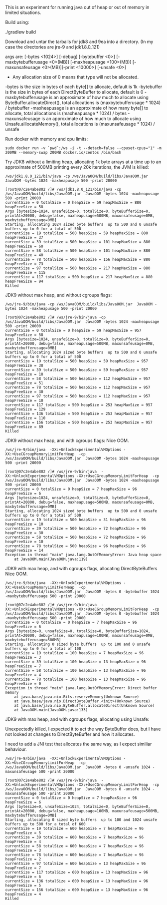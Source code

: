 This is an experiment for running java out of heap or out of memory in limited situations.

Build using:

./gradlew build

Download and untar the tarballs for jdk8 and 9ea into a directory.
(In my case the directories are jre-9 and jdk1.8.0_121)



args are:
[-bytes <1024>] [-debug] [-bytebuffer <0>]  [-maxbytebufferusage <0>(MB)] [-maxheapusage <100>(MB)] [-maxunsafeusage <0>(MB)][-print <10000>] [-unsafe <0>]

* Any allocation size of 0 means that type will not be allocated.

-bytes is the size in bytes of each byte[] to allocate, default is 1k
-bytebuffer is the size in bytes of each DirectByteBuffer to allocate, default is 0
-maxbytebufferusage is an approximate of how much to allocate using ByteBuffer.allocateDirect(), total allocations is (maxbytebufferusage * 1024) / bytebuffer
-maxheapusage is an approximate of how many byte[] to allocate, total allocations is (maxheapusage * 1024) / bytes
-maxunsafeusage is an approximate of how much to allocate using Unsafe.alllocateMemory(), total allocations is (maxunsafeusage * 1024) / unsafe



Run docker with memory and cpu limits:

```
sudo docker run -v `pwd`:/ws -i -t --detach=false --cpuset-cpus="1" -m 200MB --memory-swap 200MB docker.io/centos /bin/bash
```

Try JDK8 without a limiting heap, allocating 1k byte arrays at a time up to an approximate of 500MB printing every 20k iterations, the JVM is killed:

```
/ws/jdk1.8.0_121/bin/java -cp /ws/JavaOOM/build/libs/JavaOOM.jar  JavaOOM -bytes 1024 -maxheapusage 500 -print 20000

[root@07c2e4abe802 /]# /ws/jdk1.8.0_121/bin/java -cp /ws/JavaOOM/build/libs/JavaOOM.jar  JavaOOM -bytes 1024 -maxheapusage 500 -print 20000
currentSize = 0 totalSize = 0 heapSize = 59 heapMaxSize = 880 heapFreeSize = 58
Args [bytesize=1024, unsafeSize=0, totalSize=0, byteBufferSize=0, printAt=20000, debug=false, maxheapusage=500MB, maxunsafeusage=0MB, maxbytebufferusage=0MB]
Starting, allocating 1024 sized byte buffers  up to 500 and 0 unsafe buffers up to 0 for a total of 500
currentSize = 19 totalSize = 500 heapSize = 59 heapMaxSize = 880 heapFreeSize = 37
currentSize = 39 totalSize = 500 heapSize = 101 heapMaxSize = 880 heapFreeSize = 60
currentSize = 58 totalSize = 500 heapSize = 101 heapMaxSize = 880 heapFreeSize = 40
currentSize = 78 totalSize = 500 heapSize = 156 heapMaxSize = 880 heapFreeSize = 73
currentSize = 97 totalSize = 500 heapSize = 217 heapMaxSize = 880 heapFreeSize = 115
currentSize = 117 totalSize = 500 heapSize = 217 heapMaxSize = 880 heapFreeSize = 94
Killed
```

JDK9 without max heap, and without cgroups flags:
```
/ws/jre-9/bin/java -cp /ws/JavaOOM/build/libs/JavaOOM.jar  JavaOOM -bytes 1024 -maxheapusage 500 -print 20000

[root@07c2e4abe802 /]# /ws/jre-9/bin/java -cp /ws/JavaOOM/build/libs/JavaOOM.jar  JavaOOM -bytes 1024 -maxheapusage 500 -print 20000
currentSize = 0 totalSize = 0 heapSize = 59 heapMaxSize = 957 heapFreeSize = 58
Args [bytesize=1024, unsafeSize=0, totalSize=0, byteBufferSize=0, printAt=20000, debug=false, maxheapusage=500MB, maxunsafeusage=0MB, maxbytebufferusage=0MB]
Starting, allocating 1024 sized byte buffers  up to 500 and 0 unsafe buffers up to 0 for a total of 500
currentSize = 19 totalSize = 500 heapSize = 59 heapMaxSize = 957 heapFreeSize = 38
currentSize = 39 totalSize = 500 heapSize = 59 heapMaxSize = 957 heapFreeSize = 18
currentSize = 58 totalSize = 500 heapSize = 112 heapMaxSize = 957 heapFreeSize = 51
currentSize = 78 totalSize = 500 heapSize = 112 heapMaxSize = 957 heapFreeSize = 30
currentSize = 97 totalSize = 500 heapSize = 112 heapMaxSize = 957 heapFreeSize = 10
currentSize = 117 totalSize = 500 heapSize = 253 heapMaxSize = 957 heapFreeSize = 129
currentSize = 136 totalSize = 500 heapSize = 253 heapMaxSize = 957 heapFreeSize = 110
currentSize = 156 totalSize = 500 heapSize = 253 heapMaxSize = 957 heapFreeSize = 89
Killed
```

JDK9 without max heap, and with cgroups flags:
Nice OOM.
```
/ws/jre-9/bin/java  -XX:+UnlockExperimentalVMOptions -XX:+UseCGroupMemoryLimitForHeap  -cp /ws/JavaOOM/build/libs/JavaOOM.jar  JavaOOM -bytes 1024 -maxheapusage 500 -print 20000

[root@07c2e4abe802 /]# /ws/jre-9/bin/java  -XX:+UnlockExperimentalVMOptions -XX:+UseCGroupMemoryLimitForHeap  -cp /ws/JavaOOM/build/libs/JavaOOM.jar  JavaOOM -bytes 1024 -maxheapusage 500 -print 20000
currentSize = 0 totalSize = 0 heapSize = 7 heapMaxSize = 96 heapFreeSize = 6
Args [bytesize=1024, unsafeSize=0, totalSize=0, byteBufferSize=0, printAt=20000, debug=false, maxheapusage=500MB, maxunsafeusage=0MB, maxbytebufferusage=0MB]
Starting, allocating 1024 sized byte buffers  up to 500 and 0 unsafe buffers up to 0 for a total of 500
currentSize = 19 totalSize = 500 heapSize = 31 heapMaxSize = 96 heapFreeSize = 10
currentSize = 39 totalSize = 500 heapSize = 72 heapMaxSize = 96 heapFreeSize = 30
currentSize = 58 totalSize = 500 heapSize = 72 heapMaxSize = 96 heapFreeSize = 10
currentSize = 78 totalSize = 500 heapSize = 96 heapMaxSize = 96 heapFreeSize = 14
Exception in thread "main" java.lang.OutOfMemoryError: Java heap space
	at JavaOOM.main(JavaOOM.java:119)

```

JDK9 with max heap, and with cgroups flags, allocating DirectByteBuffers
Nice OOM.
```
/ws/jre-9/bin/java  -XX:+UnlockExperimentalVMOptions -XX:+UseCGroupMemoryLimitForHeap  -cp /ws/JavaOOM/build/libs/JavaOOM.jar  JavaOOM -bytes 0 -bytebuffer 1024 -maxbytebufferusage 500 -print 20000

[root@07c2e4abe802 /]# /ws/jre-9/bin/java  -XX:+UnlockExperimentalVMOptions -XX:+UseCGroupMemoryLimitForHeap  -cp /ws/JavaOOM/build/libs/JavaOOM.jar  JavaOOM -bytes 0 -bytebuffer 1024 -maxbytebufferusage 500 -print 20000
currentSize = 0 totalSize = 0 heapSize = 7 heapMaxSize = 96 heapFreeSize = 6
Args [bytesize=0, unsafeSize=0, totalSize=0, byteBufferSize=1024, printAt=20000, debug=false, maxheapusage=100MB, maxunsafeusage=0MB, maxbytebufferusage=500MB]
Starting, allocating 0 sized byte buffers  up to 100 and 0 unsafe buffers up to 0 for a total of 100
currentSize = 19 totalSize = 100 heapSize = 7 heapMaxSize = 96 heapFreeSize = 3
currentSize = 39 totalSize = 100 heapSize = 13 heapMaxSize = 96 heapFreeSize = 7
currentSize = 58 totalSize = 100 heapSize = 13 heapMaxSize = 96 heapFreeSize = 4
currentSize = 78 totalSize = 100 heapSize = 13 heapMaxSize = 96 heapFreeSize = 0
Exception in thread "main" java.lang.OutOfMemoryError: Direct buffer memory
	at java.base/java.nio.Bits.reserveMemory(Unknown Source)
	at java.base/java.nio.DirectByteBuffer.<init>(Unknown Source)
	at java.base/java.nio.ByteBuffer.allocateDirect(Unknown Source)
	at JavaOOM.main(JavaOOM.java:133)
```


JDK9 with max heap, and with cgroups flags, allocating using Unsafe:

Unexpectedly killed, I expected it to act the way ByteBuffer does, but I have not looked at
changes to DirectByteBuffer and how it allocates.

I need to add a JNI test that allocates the same way, as I expect similiar behaviour.

```
/ws/jre-9/bin/java  -XX:+UnlockExperimentalVMOptions -XX:+UseCGroupMemoryLimitForHeap  -cp /ws/JavaOOM/build/libs/JavaOOM.jar  JavaOOM -bytes 0 -unsafe 1024 -maxunsafeusage 500 -print 20000

[root@07c2e4abe802 /]# /ws/jre-9/bin/java  -XX:+UnlockExperimentalVMOptions -XX:+UseCGroupMemoryLimitForHeap  -cp /ws/JavaOOM/build/libs/JavaOOM.jar  JavaOOM -bytes 0 -unsafe 1024 -maxunsafeusage 500 -print 20000
currentSize = 0 totalSize = 0 heapSize = 7 heapMaxSize = 96 heapFreeSize = 6
Args [bytesize=0, unsafeSize=1024, totalSize=0, byteBufferSize=0, printAt=20000, debug=false, maxheapusage=100MB, maxunsafeusage=500MB, maxbytebufferusage=0MB]
Starting, allocating 0 sized byte buffers  up to 100 and 1024 unsafe buffers up to 500 for a total of 600
currentSize = 19 totalSize = 600 heapSize = 7 heapMaxSize = 96 heapFreeSize = 5
currentSize = 39 totalSize = 600 heapSize = 7 heapMaxSize = 96 heapFreeSize = 4
currentSize = 58 totalSize = 600 heapSize = 7 heapMaxSize = 96 heapFreeSize = 3
currentSize = 78 totalSize = 600 heapSize = 7 heapMaxSize = 96 heapFreeSize = 2
currentSize = 97 totalSize = 600 heapSize = 13 heapMaxSize = 96 heapFreeSize = 7
currentSize = 117 totalSize = 600 heapSize = 13 heapMaxSize = 96 heapFreeSize = 6
currentSize = 136 totalSize = 600 heapSize = 13 heapMaxSize = 96 heapFreeSize = 5
currentSize = 156 totalSize = 600 heapSize = 13 heapMaxSize = 96 heapFreeSize = 4
Killed

```

